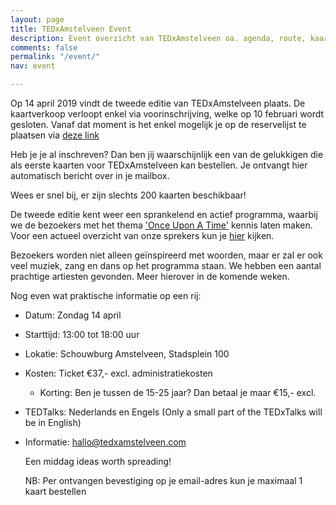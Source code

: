 ```yaml
---
layout: page
title: TEDxAmstelveen Event
description: Event overzicht van TEDxAmstelveen oa. agenda, route, kaartverkoop...
comments: false
permalink: "/event/"
nav: event

---
```

Op 14 april 2019 vindt de tweede editie van <span class="redx">TEDxAmstelveen</span> plaats. De kaartverkoop verloopt enkel via voorinschrijving, welke op 10 februari wordt gesloten. Vanaf dat moment is het enkel mogelijk je op de reservelijst te plaatsen via [deze link](https://docs.google.com/forms/d/1Es74rB--j6gnE1CCwLpxoUHtRZk_Fau7Eef-SaNFVMs/viewform?edit_requested=true "Voorinschrijving")

Heb je je al inschreven? Dan ben jij waarschijnlijk een van de gelukkigen die als eerste kaarten voor TEDxAmstelveen kan bestellen. Je ontvangt hier automatisch bericht over in je mailbox.

Wees er snel bij, er zijn slechts 200 kaarten beschikbaar!

De tweede editie kent weer een sprankelend en actief programma, waarbij we de bezoekers met het thema ['Once Upon A Time'](https://tedxamstelveen.com/once-upon-a-time-thema-2019/ "Once Apon A Time") kennis laten maken. Voor een actueel overzicht van onze sprekers kun je [hier](https://tedxamstelveen.com/sprekers/ "Sprekers") kijken.

Bezoekers worden niet alleen geïnspireerd met woorden, maar er zal er ook veel muziek, zang en dans op het programma staan. We hebben een aantal prachtige artiesten gevonden. Meer hierover in de komende weken.

Nog even wat praktische informatie op een rij:

* Datum: <span class="redx">Zondag 14 april</span>
* Starttijd: 13:00 tot 18:00 uur
* Lokatie: Schouwburg Amstelveen, Stadsplein 100
* Kosten: Ticket €37,- excl. administratiekosten
  * Korting: Ben je tussen de 15-25 jaar? Dan betaal je maar €15,- excl.
* TEDTalks: Nederlands en Engels (Only a small part of the TEDxTalks will be in English)
* Informatie: hallo@tedxamstelveen.com

  Een middag ideas worth spreading!

  NB: Per ontvangen bevestiging op je email-adres kun je maximaal 1 kaart bestellen